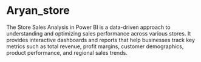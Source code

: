 # Aryan_store
The Store Sales Analysis in Power BI is a data-driven approach to understanding and optimizing sales performance across various stores. It provides interactive dashboards and reports that help businesses track key metrics such as total revenue, profit margins, customer demographics, product performance, and regional sales trends.
